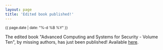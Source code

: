 ```yaml
---
layout: page
title: 'Edited book published!'
---
```


<small>{{ page.date | date: "%-d %B %Y" }}</small>

The edited book "Advanced Computing and Systems for Security - Volume Ten", by missing authors, has just been published! Available [here](https://doi.org/10.1016/B978-044482521-6/50000-0).
